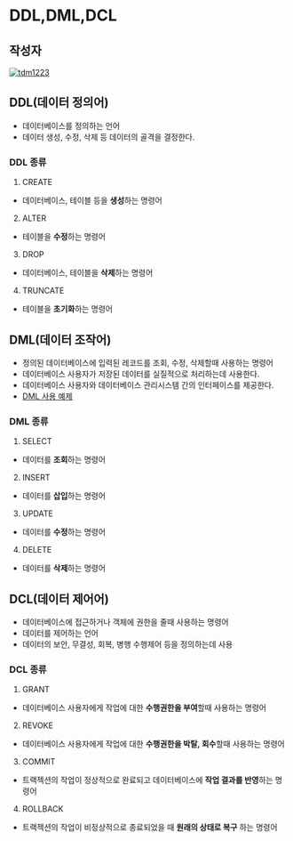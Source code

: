# **DDL,DML,DCL**

## 작성자
[![tdm1223](https://avatars1.githubusercontent.com/u/21440957?s=100&v=4)](https://github.com/tdm1223)

## DDL(데이터 정의어)
- 데이터베이스를 정의하는 언어
- 데이터 생성, 수정, 삭제 등 데이터의 골격을 결정한다.

### DDL 종류
1. CREATE
- 데이터베이스, 테이블 등을 **생성**하는 명령어

2. ALTER
- 테이블을 **수정**하는 명령어

3. DROP
- 데이터베이스, 테이블을 **삭제**하는 명령어

4. TRUNCATE
- 테이블을 **초기화**하는 명령어

## DML(데이터 조작어)
- 정의된 데이터베이스에 입력된 레코드를 조회, 수정, 삭제할때 사용하는 명령어
- 데이터베이스 사용자가 저장된 데이터를 실질적으로 처리하는데 사용한다.
- 데이터베이스 사용자와 데이터베이스 관리시스템 간의 인터페이스를 제공한다.
- [DML 사용 예제](https://github.com/jobhope/TechnicalNote/blob/master/database/DB%20%EC%BF%BC%EB%A6%AC%EB%AC%B8%20%EC%A0%95%EB%A6%AC.md)

### DML 종류
1. SELECT
- 데이터를 **조회**하는 명령어

2. INSERT
- 데이터를 **삽입**하는 명령어

3. UPDATE
- 데이터를 **수정**하는 명령어

4. DELETE
- 데이터를 **삭제**하는 명령어

## DCL(데이터 제어어)
- 데이터베이스에 접근하거나 객체에 권한을 줄때 사용하는 명령어
- 데이터를 제어하는 언어
- 데이터의 보안, 무결성, 회복, 병행 수행제어 등을 정의하는데 사용

### DCL 종류
1. GRANT
- 데이터베이스 사용자에게 작업에 대한 **수행권한을 부여**할때 사용하는 명령어

2. REVOKE
- 데이터베이스 사용자에게 작업에 대한 **수행권한을 박탈, 회수**할때 사용하는 명령어

3. COMMIT
- 트랙젝션의 작업이 정상적으로 완료되고 데이터베이스에 **작업 결과를 반영**하는 명령어

4. ROLLBACK 
- 트랙젝션의 작업이 비정상적으로 종료되었을 때 **원래의 상태로 복구** 하는 명령어

###